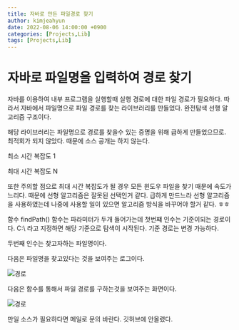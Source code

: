 ```yaml
---
title: 자바로 만든 파일경로 찾기 
author: kimjeahyun
date: 2022-08-06 14:00:00 +0900
categories: [Projects,Lib]
tags: [Projects,Lib]
---
```


# 자바로 파일명을 입력하여 경로 찾기 

자바를 이용하여 내부 프로그램을 실행할때 실행 경로에 대한 파일 경로가 필요하다. 따라서 자바에서 파일명으로 파일 경로를 찾는 라이브러리를 만들었다. 완전탐색 선행 알고리즘 구조이다.

해당 라이브러리는 파일명으로 경로를 찾을수 있는 증명을 위해 급하게 만들었으므로. 최적회가 되지 않았다. 때문에 소스 공개는 하지 않는다.


최소 시간 복잡도 1

최대 시간 복잡도 N

또한 주의할 점으로 최대 시간 복잡도가 될 경우 모든 윈도우 파일을 찾기 때문에 속도가 느리다. 때문에 선형 알고리즘은 잘못된 선택인거 같다. 급하게 만드느라 선형 알고리즘을 사용하였는데 나중에 사용할 일이 있으면 알고리즘 방식을 바꾸어야 할거 같다. ㅎㅎ


함수
findPath() 함수는 파라미터가 두개 들어가는데
첫번쨰 인수는 기준이되는 경로이다.
C:\\ 라고 지정하면 해당 기준으로 탐색이 시작된다. 기준 경로는 변경 가능하다.

두번째 인수는 찾고자하는 파일명이다.


다음은 파일명을 찾고있다는 것을 보여주는 로그이다.

![경로](../../img/project/findPath.png)


다음은 함수를 통해서 파일 경로를 구하는것을 보여주는 화면이다.

![경로](../../img/project/findPath2.png)

만일 소스가 필요하다면
메일로 문의 바란다. 깃허브에 안올렸다.

